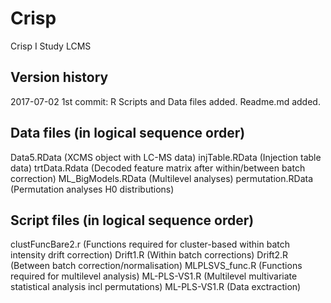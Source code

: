 # Crisp
Crisp I Study LCMS

## Version history
2017-07-02 1st commit: R Scripts and Data files added. Readme.md added.

## Data files (in logical sequence order)
Data5.RData (XCMS object with LC-MS data)
injTable.RData (Injection table data)
trtData.Rdata (Decoded feature matrix after within/between batch correction)
ML_BigModels.RData (Multilevel analyses)
permutation.RData (Permutation analyses H0 distributions)

## Script files (in logical sequence order)
clustFuncBare2.r (Functions required for cluster-based within batch intensity drift correction)
Drift1.R (Within batch corrections)
Drift2.R (Between batch correction/normalisation)
MLPLSVS_func.R (Functions required for multilevel analysis)
ML-PLS-VS1.R (Multilevel multivariate statistical analysis incl permutations)
ML-PLS-VS1.R (Data exctraction)
